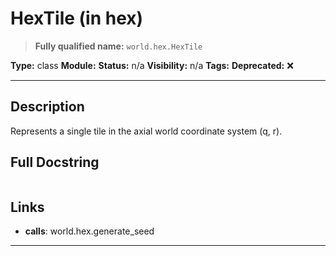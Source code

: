 # HexTile (in hex)
> **Fully qualified name:** `world.hex.HexTile`

**Type:** class
**Module:** 
**Status:** n/a
**Visibility:** n/a
**Tags:** 
**Deprecated:** ❌

---

## Description
Represents a single tile in the axial world coordinate system (q, r).

## Full Docstring
```

```

## Links
- **calls**: world.hex.generate_seed


---
